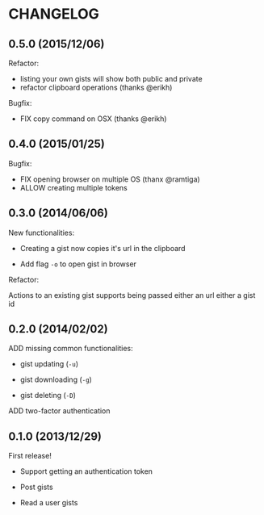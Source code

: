 # CHANGELOG

## 0.5.0 (2015/12/06)

Refactor:
* listing your own gists will show both public and private
* refactor clipboard operations (thanks @erikh)

Bugfix:
* FIX copy command on OSX (thanks @erikh)


## 0.4.0 (2015/01/25)

Bugfix:

* FIX opening browser on multiple OS (thanx @ramtiga)
* ALLOW creating multiple tokens


## 0.3.0 (2014/06/06)

New functionalities:

* Creating a gist now copies it's url in the clipboard

* Add flag `-o` to open gist in browser


Refactor:

Actions to an existing gist supports being passed either an url either a gist id


## 0.2.0 (2014/02/02)

ADD missing common functionalities:

* gist updating (`-u`)

* gist downloading (`-g`)

* gist deleting (`-D`)

ADD two-factor authentication


## 0.1.0 (2013/12/29)

First release!

* Support getting an authentication token

* Post gists

* Read a user gists
